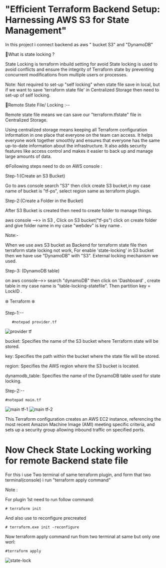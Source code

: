 # "Efficient Terraform Backend Setup: Harnessing AWS S3 for State Management"

In this project i connect backend as aws " bucket S3" and "DynamoDB"

🌟What is state locking ?

State Locking is terraform inbuild setting for avoid State locking is used to avoid conflicts and ensure the integrity of Terraform state by preventing concurrent modifications from multiple
users or processes.

Note: Not required to set-up "self locking"  when state file save in local, but if we want to save 'terraform state file' in Centralized Storage then need to set-up of self locking.

🌟Remote State File/ Locking :--

Remote state file means we can save our "terraform.tfstate" file in Centralized Storage.

Using centralized storage means keeping all Terraform configuration information in one place that everyone on the team can access. It helps everyone work together smoothly and ensures that 
everyone has the same up-to-date information about the infrastructure. It also adds security features like access control and makes it easier to back up and manage large amounts of data.


⚙️Following steps need to do on AWS console :

Step-1:(Create an S3 Bucket)

Go to aws console search "S3" then click create S3 bucket,in my case name of bucket is "tf-ps", select region same as terraform plugin.

Step-2:(Create a Folder in the Bucket)

After S3 Bucket is created then need to create folder to manage things.

aws console -->> in S3 , Click on S3 bucket("tf-ps") click on create folder and give folder name in my case "webdev" is key name .

Note:-

When we use aws S3 bucket as Backend for terraform state file then terraform state locking not work, For enable 'state-locking' in S3 bucket then we have use "DynamoDB" with "S3". 
External locking mechanism we used.

Step-3: (DynamoDB table)

on aws console-->> search "dynamoDB" then click on 'Dashboard' , create table in my case name is "table-locking-statefile". 
Then partition key = LockID .



❄️ Terraform ❄️

Step-1:--

       #notepad provider.tf

![provider tf](https://github.com/Pratikshinde55/Terraform-Remote-Backend-state_locking/assets/145910708/eaca1b18-16da-40e0-b2ee-b4212799edf3)

bucket: Specifies the name of the S3 bucket where Terraform state will be stored.

key: Specifies the path within the bucket where the state file will be stored.

region: Specifies the AWS region where the S3 bucket is located.

dynamodb_table: Specifies the name of the DynamoDB table used for state locking.


Step-2:--

    #notepad main.tf

![main tf-1](https://github.com/Pratikshinde55/Terraform-Remote-Backend-state_locking/assets/145910708/69380606-fb4d-4424-b7fc-0c08510a2da9)
![main tf-2](https://github.com/Pratikshinde55/Terraform-Remote-Backend-state_locking/assets/145910708/f0decdb5-5f3b-4b15-a25f-12469d8e14b2)

This Terraform configuration creates an AWS EC2 instance, referencing the most recent Amazon Machine Image (AMI) meeting specific criteria, and sets up a security
group allowing inbound traffic on specified ports.


# Now Check State Locking working for remote Backend state file 
For this i use Two terminal of same terraform plugin, and form that two terminal(console) i run "terraform apply command"

Note : 

For plugin 1st need to run follow command:

    # terraform init
    
And also use to reconfigure precreated 

    # terraform.exe init -reconfigure

Now terraform apply command run from two terminal at same but only one worl:

    #terraform apply

![state-lock](https://github.com/Pratikshinde55/Terraform-Remote-Backend-state_locking/assets/145910708/6f63d12b-d757-49b2-b05d-f16489f5cb18)











